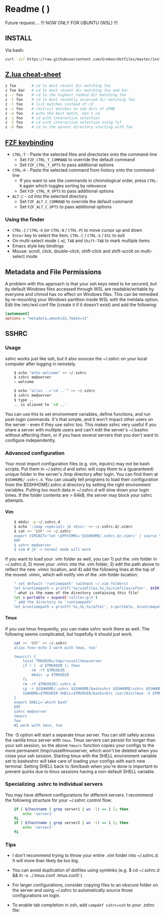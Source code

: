 # Readme ( )

Future request....
!!! NOW ONLY FOR UBUNTU (WSL) !!!

## INSTALL

Via bash:

```bash
curl -sLf https://raw.githubusercontent.com/Grokon/dotfiles/master/install.sh | bash
```

## [Z.lua cheat-sheet](https://github.com/skywind3000/z.lua)

```bash
z foo       # cd to most recent dir matching foo
z foo bar   # cd to most recent dir matching foo and bar
z -r foo    # cd to the highest ranked dir matching foo
z -t foo    # cd to most recently accessed dir matching foo
z -l foo    # list matches instead of cd
z -c foo    # restrict matches to sub dirs of $PWD
z -e foo    # echo the best match, don't cd
z -i foo    # cd with interactive selection
z -I foo    # cd with interactive selection using fzf
z -b foo    # cd to the parent directory starting with foo
```

## [FZF keybinding](https://github.com/junegunn/fzf#key-bindings-for-command-line)

- `CTRL-T` - Paste the selected files and directories onto the command-line
  - Set `FZF_CTRL_T_COMMAND` to override the default command
  - Set `FZF_CTRL_T_OPTS` to pass additional options
- `CTRL-R` - Paste the selected command from history onto the command-line
  - If you want to see the commands in chronological order, press `CTRL-R`
    again which toggles sorting by relevance
  - Set `FZF_CTRL_R_OPTS` to pass additional options
- `ALT-C` - cd into the selected directory
  - Set `FZF_ALT_C_COMMAND` to override the default command
  - Set `FZF_ALT_C_OPTS` to pass additional options

### Using the finder

- `CTRL-J` / `CTRL-K` (or `CTRL-N` / `CTRL-P`) to move cursor up and down
- `Enter` key to select the item, `CTRL-C` / `CTRL-G` / `ESC` to exit
- On multi-select mode (`-m`), `TAB` and `Shift-TAB` to mark multiple items
- Emacs style key bindings
- Mouse: scroll, click, double-click; shift-click and shift-scroll on
  multi-select mode

## Metadata and File Permissions

A problem with this approach is that your ssh keys need to be secured, but by default Windows files accessed through WSL are readable/writable by everyone and chmod has no affect on Windows files. This can be remedied by re-mounting your Windows partition inside WSL with the metdata option. Edit the /etc/wsl.conf file (create it if it doesn’t exist) and add the following:

```ini
[automount]
options = "metadata,umask=22,fmask=11"
```

## SSHRC

### Usage

sshrc works just like ssh, but it also sources the ~/.sshrc on your local computer after logging in remotely.

```bash
    $ echo "echo welcome" >> ~/.sshrc
    $ sshrc me@server
    > welcome

    $ echo "alias ..='cd ..'" >> ~/.sshrc
    $ sshrc me@server
    $ type ..
    .. is aliased to `cd ..'
```

You can use this to set environment variables, define functions, and run post-login commands. It's that simple, and it won't impact other users on the server - even if they use sshrc too. This makes sshrc very useful if you share a server with multiple users and can't edit the server's ~/.bashrc without affecting them, or if you have several servers that you don't want to configure independently.

### Advanced configuration

Your most import configuration files (e.g. vim, inputrc) may not be bash scripts. Put them in ~/.sshrc.d and sshrc will copy them to a (guaranteed) unique folder in the server's /tmp directory after login. You can find them at `$SSHHOME/.sshrc.d`. You can usually tell programs to load their configuration from the $SSHHOME/.sshrc.d directory by setting the right environment variables. Putting too much data in ~/.sshrc.d will slow down your login times. If the folder contents are > 64kB, the server may block your sshrc attempts.

#### Vim

```bash
    $ mkdir -p ~/.sshrc.d
    $ echo ':imap <special> jk <Esc>' >> ~/.sshrc.d/.vimrc
    $ cat << 'EOF' >> ~/.sshrc
    export VIMINIT="let \$MYVIMRC='$SSHHOME/.sshrc.d/.vimrc' | source \$MYVIMRC"
    EOF
    $ sshrc me@server
    $ vim # jk -> normal mode will work
```

If you want to load your .vim folder as well, you can 1) put the .vim folder in ~/.sshrc.d, 2) move your .vimrc into the .vim folder, 3) edit the path above to reflect the new .vimrc location, and 4) add the following lines at the top of the moved .vimrc, which will notify vim of the .vim folder location:

```bash
    " set default 'runtimepath' (without ~/.vim folders)
    let &runtimepath = printf('%s/vimfiles,%s,%s/vimfiles/after', $VIM, $VIMRUNTIME, $VIM)
    " what is the name of the directory containing this file?
    let s:portable = expand('<sfile>:p:h')
    " add the directory to 'runtimepath'
    let &runtimepath = printf('%s,%s,%s/after', s:portable, &runtimepath, s:portable)
```

#### Tmux

If you use tmux frequently, you can make sshrc work there as well. The following seems complicated, but hopefully it should just work.

```bash
    cat << 'EOF' >> ~/.sshrc
    alias foo='echo I work with tmux, too'

    tmuxrc() {
        local TMUXDIR=/tmp/russelltmuxserver
        if ! [ -d $TMUXDIR ]; then
            rm -rf $TMUXDIR
            mkdir -p $TMUXDIR
        fi
        rm -rf $TMUXDIR/.sshrc.d
        cp -r $SSHHOME/.sshrc $SSHHOME/bashsshrc $SSHHOME/sshrc $SSHHOME/.sshrc.d $TMUXDIR
        SSHHOME=$TMUXDIR SHELL=$TMUXDIR/bashsshrc /usr/bin/tmux -S $TMUXDIR/tmuxserver $@
    }
    export SHELL=`which bash`
    EOF
    sshrc me@server
    tmuxrc
    foo
    #I work with tmux, too
```

The -S option will start a separate tmux server. You can still safely access the vanilla tmux server with `tmux`. Tmux servers can persist for longer than your ssh session, so the above `tmuxrc` function copies your configs to the more permanent /tmp/russelltmuxserver, which won't be deleted when you close your ssh session. Starting tmux with the SHELL environment variable set to bashsshrc will take care of loading your configs with each new terminal. Setting SHELL back to /bin/bash when you're done is important to prevent quirks due to tmux sessions having a non-default SHELL variable.

### Specializing .sshrc to individual servers

You may have different configurations for different servers. I recommend the following structure for your ~/.sshrc control flow:

```bash
    if [ $(hostname | grep server1 | wc -l) == 1 ]; then
        echo 'server1'
    fi
    if [ $(hostname | grep server2 | wc -l) == 1 ]; then
        echo 'server2'
    fi
```

### Tips

- I don't recommend trying to throw your entire .vim folder into ~/.sshrc.d. It will more than likely be too big.

- You can avoid duplication of dotfiles using symlinks (e.g. $ cd ~/.sshrc.d && ln -s ../.tmux.conf .tmux.conf/ ).

- For larger configurations, consider copying files to an obscure folder on the server and using ~/.sshrc to automatically source those configurations on login.

- To enable tab completion in zsh, add `compdef sshrc=ssh` to your .zshrc file:
